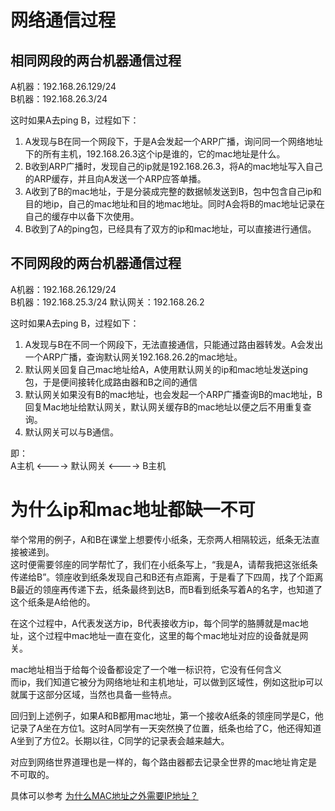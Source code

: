 # 网络通信过程
## 相同网段的两台机器通信过程
A机器：192.168.26.129/24  
B机器：192.168.26.3/24  

这时如果A去ping B，过程如下：
1. A发现与B在同一个网段下，于是A会发起一个ARP广播，询问同一个网络地址下的所有主机，192.168.26.3这个ip是谁的，它的mac地址是什么。
2. B收到ARP广播时，发现自己的ip就是192.168.26.3，将A的mac地址写入自己的ARP缓存，并且向A发送一个ARP应答单播。
3. A收到了B的mac地址，于是分装成完整的数据帧发送到B，包中包含自己ip和目的地ip，自己的mac地址和目的地mac地址。同时A会将B的mac地址记录在自己的缓存中以备下次使用。
4. B收到了A的ping包，已经具有了双方的ip和mac地址，可以直接进行通信。

## 不同网段的两台机器通信过程
A机器：192.168.26.129/24  
B机器：192.168.25.3/24 
默认网关：192.168.26.2 

这时如果A去ping B，过程如下：
1. A发现与B在不同一个网段下，无法直接通信，只能通过路由器转发。A会发出一个ARP广播，查询默认网关192.168.26.2的mac地址。
2. 默认网关回复自己mac地址给A，A使用默认网关的ip和mac地址发送ping包，于是便间接转化成路由器和B之间的通信
3. 默认网关如果没有B的mac地址，也会发起一个ARP广播查询B的mac地址，B回复Mac地址给默认网关，默认网关缓存B的mac地址以便之后不用重复查询。
4. 默认网关可以与B通信。

即：  
A主机 <----> 默认网关 <----> B主机

# 为什么ip和mac地址都缺一不可
举个常用的例子，A和B在课堂上想要传小纸条，无奈两人相隔较远，纸条无法直接被递到。  
这时便需要邻座的同学帮忙了，我们在小纸条写上，“我是A，请帮我把这张纸条传递给B”。领座收到纸条发现自己和B还有点距离，于是看了下四周，找了个距离B最近的领座再传递下去，纸条最终到达B，而B看到纸条写着A的名字，也知道了这个纸条是A给他的。

在这个过程中，A代表发送方ip，B代表接收方ip，每个同学的胳膊就是mac地址，这个过程中mac地址一直在变化，这里的每个mac地址对应的设备就是网关。

mac地址相当于给每个设备都设定了一个唯一标识符，它没有任何含义  
而ip，我们知道它被分为网络地址和主机地址，可以做到区域性，例如这批ip可以就属于这部分区域，当然也具备一些特点。

回归到上述例子，如果A和B都用mac地址，第一个接收A纸条的领座同学是C，他记录了A坐在方位1。这时A同学有一天突然换了位置，纸条也给了C，他还得知道A坐到了方位2。长期以往，C同学的记录表会越来越大。

对应到网络世界道理也是一样的，每个路由器都去记录全世界的mac地址肯定是不可取的。

具体可以参考 [为什么MAC地址之外需要IP地址？](http://www.i-makers.info/blog/144.html)
